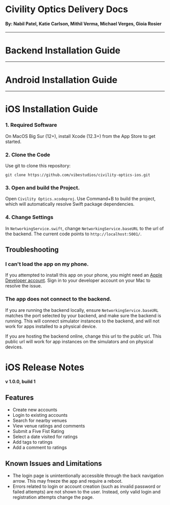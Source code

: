 # Civility Optics Delivery Docs

#### By: Nabil Patel, Katie Carlson, Mithil Verma, Michael Verges, Gioia Rosier

***

# Backend Installation Guide

***

# Android Installation Guide

***

# iOS Installation Guide

### 1. Required Software

On MacOS Big Sur (12+), install Xcode (12.3+) from the App Store to get started.

### 2. Clone the Code

Use git to clone this repository:

```
git clone https://github.com/vibestudios/civility-optics-ios.git
```

### 3. Open and build the Project.

Open `Civility Optics.xcodeproj`. Use Command+B to build the project, which will automatically resolve Swift package dependencies.

### 4. Change Settings

In `NetworkingService.swift`, change `NetworkingService.baseURL` to the url of the backend. The current code points to `http://localhost:5001/`. 

## Troubleshooting

### I can't load the app on my phone.

If you attempted to install this app on your phone, you might need an [Apple Developer account](https://developer.apple.com). Sign in to your developer account on your Mac to resolve the issue.

### The app does not connect to the backend.

If you are running the backend locally, ensure `NetworkingService.baseURL` matches the port selected by your backend, and make sure the backend is running. This will connect simulator instances to the backend, and will not work for apps installed to a physical device.

If you are hosting the backend online, change this url to the public url. This public url will work for app instances on the simulators and on physical devices.

# iOS Release Notes

#### v 1.0.0, build 1

## Features
- Create new accounts
- Login to existing accounts
- Search for nearby venues
- View venue ratings and comments
- Submit a Five Fist Rating
- Select a date visited for ratings
- Add tags to ratings
- Add a comment to ratings

## Known Issues and Limitations
- The login page is unintentionally accessible through the back navigation arrow. This may freeze the app and require a reboot.
- Errors related to login or account creation (such as invalid password or failed attempts) are not shown to the user. Instead, only valid login and registration attempts change the page.
